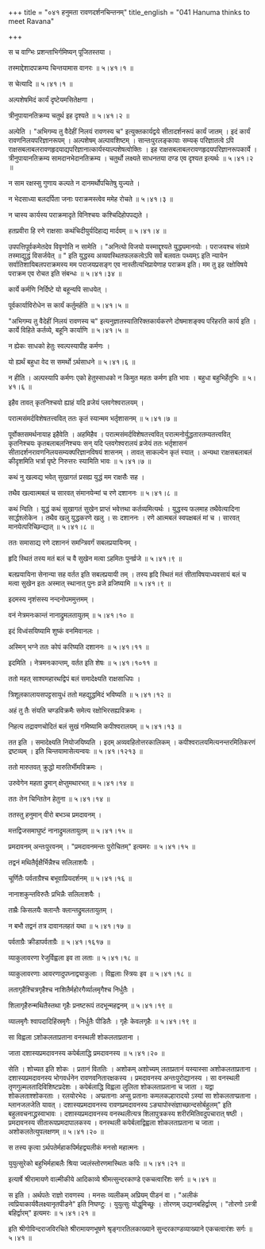 +++
title = "०४१ हनुमता रावणदर्शनचिन्तनम्"
title_english = "041 Hanuma thinks to meet Ravana"

+++


स च वाग्भिः प्रशन्ताभिर्गमिष्यन् पूजितस्तया ।  

तस्माद्देशादपक्रम्य चिन्तयामास वानरः  ॥  ५।४१।१ ॥   

स चेत्यादि  ॥  ५।४१।१ ॥   

  

अल्पशेषमिदं कार्यं दृष्टेयमसितेक्षणा ।  

त्रीनुपायानतिक्रम्य चतुर्थ इह दृश्यते  ॥  ५।४१।२ ॥   

अल्पेति । "अभिगम्य तु वैदेहीं निलयं रावणस्य च" इत्युक्तकार्यद्वये
सीतादर्शनरूपं कार्यं जातम् । इदं कार्यं रावणनिलयपरिज्ञानरूपम् ।
अल्पशेषम् अल्पावशिष्टम् । सान्तःपुरलङ्कायाः सम्यक् परिज्ञातत्वे ऽपि
राक्षसबलाबलरावणहृदयाद्यपरिज्ञानात्कार्यस्याल्पशेषत्वोक्तिः । इह
राक्षसबलाबलरावणहृदयपरिज्ञानरूपकार्ये । त्रीनुपायानतिक्रम्य
सामदानभेदानतिक्रम्य । चतुर्थो लक्ष्यते साधनतया दण्ड एव दृश्यत इत्यर्थः
 ॥  ५।४१।२ ॥   

  

न साम रक्षस्सु गुणाय कल्पते न दानमर्थोपचितेषु युज्यते ।  

न भेदसाध्या बलदर्पिता जनाः पराक्रमस्त्वेव ममेह रोचते  ॥  ५।४१।३ ॥   

न चास्य कार्यस्य पराक्रमादृते विनिश्चयः कश्चिदिहोपपद्यते ।  

हतप्रवीरा हि रणे राक्षसाः कथंचिदीयुर्यदिहाद्य मार्दवम्  ॥  ५।४१।४ ॥   

उपपत्तिपूर्वकमेतदेव विवृणोति न सामेति । "अनित्यो विजयो यस्माद्दृश्यते
युद्ध्यमानयोः । पराजयश्च संग्रामे तस्माद्युद्धं विसर्जयेत्  ॥ " इति
युद्धस्य अव्यवस्थितफलकत्वेऽपि सर्वं बलवतः पथ्यम्ऽ इति न्यायेन
सर्वातिशायिबलपराक्रमस्य मम पराजयप्रसङ्ग एव नास्तीत्यभिप्रायेणाह पराक्रम
इति। मम तु इह रक्षोविषये पराक्रम एव रोचत इति संबन्धः ॥  ५।४१।३४  ॥   

  

कार्ये कर्मणि निर्दिष्टे यो बहून्यपि साधयेत् ।  

पूर्वकार्याविरोधेन स कार्यं कर्तुमर्हति  ॥  ५।४१।५ ॥   

"अभिगम्य तु वैदेहीं निलयं रावणस्य च" इत्यनुज्ञातस्यातिरिक्तकार्यकरणे
दोषमाशङ्क्य परिहरति कार्य इति । कार्ये विहिते कर्तव्ये, बहूनि कार्याणि
 ॥  ५।४१।५ ॥   

  

न ह्येकः साधको हेतुः स्वल्पस्यापीह कर्मणः ।  

यो ह्यर्थं बहुधा वेद स समर्थो ऽर्थसाधने  ॥  ५।४१।६ ॥   

न हीति । अल्पस्यापि कर्मणः एको हेतुस्साधको न किमुत महतः कर्मण इति भावः ।
बहुधा बहुभिर्हेतुभिः  ॥  ५।४१।६ ॥   

  

इहैव तावत् कृतनिश्चयो ह्याहं यदि व्रजेयं प्लवगेश्वरालयम् ।  

परात्मसंमर्दविशेषतत्त्ववित् ततः कृतं स्यान्मम भर्तृशासनम्  ॥  ५।४१।७ ॥   

पूर्वोक्तसमर्थनायाह इहैवेति । अहमिहैव । परात्मसंमर्दविशेषतत्त्ववित्
परात्मनोर्युद्धतारतम्यतत्त्ववित् कृतनिश्चयः कृतबलाबलनिश्चयः सन् यदि
प्लवगेश्वरालयं व्रजेयं ततः भर्तृशासनं
सीतादर्शनरावणनिलयसम्यक्परिज्ञानविषयं शासनम् । तावत् साकल्येन कृतं स्यात्
। अन्यथा राक्षसबलाबलं कीदृशमिति भर्त्रा पृष्टे निरुत्तरः स्यामिति भावः
 ॥  ५।४१।७ ॥   

  

कथं नु खल्वद्य भवेत् सुखागतं प्रसह्य युद्धं मम राक्षसैः सह ।  

तथैव खल्वात्मबलं च सारवत् संमानयेन्मां च रणे दशाननः  ॥  ५।४१।८ ॥   

कथं न्विति । युद्धं कथं सुखागतं सुखेन प्राप्तं भवेत्तथा कर्तव्यमित्यर्थः
। युद्धस्य फलमाह तथैवेत्यादिना सार्द्धश्लोकेन । तथैव खलु युद्धकरणे खलु ।
सः दशाननः । रणे आत्मबलं स्वपक्षबलं मां च । सारवत् मानयेत्परिच्छिन्द्यात्
 ॥  ५।४१।८ ॥   

  

ततः समासाद्य रणे दशाननं समन्त्रिवर्गं सबलप्रयायिनम् ।  

हृदि स्थितं तस्य मतं बलं च वै सुखेन मत्वा ऽहमितः पुनर्व्रजे  ॥ 
५।४१।९ ॥   

बलप्रयायिना सेनान्या सह वर्तत इति सबलप्रयायी तम् । तस्य हृदि स्थितं मतं
सीताविषयाध्यवसायं बलं च मत्वा सुखेन इतः अस्मात् स्थानात् पुनः व्रजे
व्रजिष्यामि  ॥  ५।४१।९ ॥   

  

इदमस्य नृशंसस्य नन्दनोपममुत्तमम् ।  

वनं नेत्रमनःकान्तं नानाद्रुमलतायुतम्  ॥  ५।४१।१० ॥   

इदं विध्वंसयिष्यामि शुष्कं वनमिवानलः ।  

अस्मिन् भग्ने ततः कोपं करिष्यति दशाननः  ॥  ५।४१।११ ॥   

इदमिति । नेत्रमनःकान्तम्, वर्तत इति शेषः  ॥  ५।४१।१०११ ॥   

  

ततो महत् साश्वमहारथद्विपं बलं समादेक्ष्यति राक्षसाधिपः ।  

त्रिशूलकालायसपट्टसायुधं ततो महद्युद्धमिदं भविष्यति  ॥  ५।४१।१२ ॥   

अहं तु तैः संयति चण्डविक्रमैः समेत्य रक्षोभिरसह्यविक्रमः ।  

निहत्य तद्रावणचोदितं बलं सुखं गमिष्यामि कपीश्वरालयम्  ॥  ५।४१।१३ ॥   

तत इति । समादेक्ष्यति नियोजयिष्यति । इदम् अव्यवहितोत्तरकालिकम् ।
कपीश्वरालयमित्यनन्तरमितिकरणं द्रष्टव्यम् । इति चिन्तयामासेत्यन्वयः  ॥ 
५।४१।१२१३ ॥   

  

ततो मारुतवत् क्रुद्धो मारुतिर्भीमविक्रमः ।  

उरुवेगेन महता द्रुमान् क्षेप्तुमथारभत्  ॥  ५।४१।१४ ॥   

ततः तेन चिन्तितेन हेतुना  ॥  ५।४१।१४ ॥   

  

ततस्तु हनुमान् वीरो बभञ्च प्रमदावनम् ।  

मत्तद्विजसमाघुष्टं नानाद्रुमलतायुतम्  ॥  ५।४१।१५ ॥   

प्रमदावनम् अन्तःपुरवनम् । "प्रमदावनमन्तः पुरोचितम्" इत्यमरः  ॥ 
५।४१।१५ ॥   

  

तद्वनं मथितैर्वृक्षैर्भिन्नैश्च सलिलाशयैः ।  

चूर्णितैः पर्वताग्रैश्च बभूवाप्रियदर्शनम्  ॥  ५।४१।१६ ॥   

नानाशकुन्तविरुतैः प्रभिन्नैः सलिलाशयैः ।  

ताम्रैः किसलयैः क्लान्तैः क्लान्तद्रुमलतायुतम् ।  

न बभौ तद्वनं तत्र दावानलहतं यथा  ॥  ५।४१।१७ ॥   

पर्वताग्रैः क्रीडापर्वताग्रैः  ॥  ५।४१।१६१७ ॥   

  

व्याकुलावरणा रेजुर्विह्वला इव ता लताः  ॥  ५।४१।१८ ॥   

व्याकुलावरणाः आवरणादुपघ्नाद्व्याकुलाः । विह्वलाः स्त्रियः इव  ॥ 
५।४१।१८ ॥   

  

लतागृहैश्चित्रगृहैश्च नाशितैर्महोरगैर्व्यालमृगैश्च निर्धुतैः ।  

शिलागृहैरुन्मथितैस्तथा गृहैः प्रनष्टरूपं तदभून्महद्वनम्  ॥  ५।४१।१९ ॥   

व्यालमृगैः श्वापदादिहिंस्रमृगैः । निर्धुतैः पीडितैः । गृहैः केवलगृहैः  ॥ 
५।४१।१९ ॥   

  

सा विह्वला ऽशोकलताप्रताना वनस्थली शोकलताप्रताना ।  

जाता दशास्यप्रमदावनस्य कपेर्बलाद्धि प्रमदावनस्य  ॥  ५।४१।२० ॥   

सेति । शोच्यत इति शोकः । प्रतानं विततिः । अशोकम् अशोच्यम् लताप्रतानं
यस्यास्सा अशोकलताप्रताना । दशास्यप्रमदावनस्य भोगवर्धनेन
रावणवनितारक्षकस्य । प्रमदावनस्य अन्तःपुरोद्यानस्य । सा वनस्थली
तृणगुल्मलतादिविशिष्टप्रदेशः । कपेर्बलाद्धि विह्वला लुलिता शोकलताप्रताना
च जाता । यद्वा शोकलताश्शोकरताः । रलयोरभेदः । अप्प्रतानाः अप्सु प्रतानाः
कमलकल्हारादयो ऽस्यां सा शोकलताप्प्रताना । म्लानजलजेति यावत् ।
दशास्यप्रमदावनस्य रावणप्रमदावनस्य ऽङ्यापोस्संज्ञाच्छान्दसोर्बहुलम्" इति
बहुलवचनाद्ध्रस्वाभावः । दशास्यप्रमदावनस्य वनस्थलीत्यत्र शिलापुत्रकस्य
शरीरमितिवदुपचारात् षष्ठी । प्रमदावनस्य सीतारूपप्रमदापालकस्य । वनस्थली
कपेर्बलाद्विह्वला शोकलताप्रताना च जाता । अशोकलतेत्युपलक्षणम्  ॥ 
५।४१।२० ॥   

  

स तस्य कृत्वा ऽर्थपतेर्महाकपिर्महद्व्यलीकं मनसो महात्मनः ।  

युयुत्सुरेको बहुभिर्महाबलैः श्रिया ज्वलंस्तोरणमास्थितः कपिः  ॥ 
५।४१।२१ ॥   

इत्यार्षे श्रीरामायणे वाल्मीकीये आदिकाव्ये श्रीमत्सुन्दरकाण्डे
एकचत्वारिंशः सर्गः  ॥  ५।४१ ॥   

स इति । अर्थपतेः राज्ञो रावणस्य । मनसः व्यलीकम् अप्रियम् पीडनं वा ।
"अलीकं त्वप्रियाकार्यवैलक्ष्यानृतपीडने" इति निघण्टुः । युयुत्सुः
योद्धुमिच्छुः । तोरणम् उद्यानबहिर्द्वारम् । "तोरणो ऽस्त्री बहिर्द्वारम्"
इत्यमरः  ॥  ५।४१।२१ ॥   

इति श्रीगोविन्दराजविरचिते श्रीरामायणभूषणे श्रृङ्गारतिलकाख्याने
सुन्दरकाण्डव्याख्याने एकचत्वारंशः सर्गः  ॥  ५।४१ ॥   


